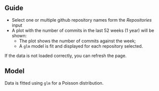 ## Guide

 - Select one or multiple github repository names form the _Repositories_ input
 - A plot with the number of commits in the last 52 weeks (1 year) will be shown:
    - The plot shows the number of commits against the week;
    - A `glm` model is fit and displayed for each repository selected.

If the data is not loaded correctly, you can refresh the page.

## Model

Data is fitted using `glm` for a Poisson distribution.
